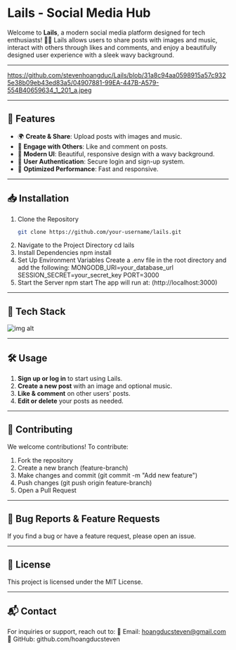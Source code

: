# Lails - Social Media Hub  
Welcome to **Lails**, a modern social media platform designed for tech enthusiasts! 🎨💡
Lails allows users to share posts with images and music, interact with others through likes and comments, and enjoy a beautifully designed user experience with a sleek wavy background.

---

https://github.com/stevenhoangduc/Lails/blob/31a8c94aa0598915a57c9325e38b09eb43ed83a5/04907881-99EA-447B-A579-554B40659634_1_201_a.jpeg

---


## 📌 Features
- 🌍 **Create & Share**: Upload posts with images and music.
- 💬 **Engage with Others**: Like and comment on posts.
- 🎨 **Modern UI**: Beautiful, responsive design with a wavy background.
- 🔐 **User Authentication**: Secure login and sign-up system.
- 🚀 **Optimized Performance**: Fast and responsive.

---

## 📥 Installation
1. Clone the Repository
   ```sh
   git clone https://github.com/your-username/lails.git
2.  Navigate to the Project Directory
   cd lails
3. Install Dependencies
   npm install
4. Set Up Environment Variables
   Create a .env file in the root directory and add the following:
   MONGODB_URI=your_database_url
   SESSION_SECRET=your_secret_key
   PORT=3000
5. Start the Server
   npm start
   The app will run at: (http://localhost:3000)
   
---

## 🎨 Tech Stack

![img alt](https://github.com/stevenhoangduc/Lails/blob/e804d72739da713ea3c38a7511d94ebdbbea28a8/Tech%20Stack2.png)

---

## 🛠 Usage
1. **Sign up or log in** to start using Lails.
2. **Create a new post** with an image and optional music.
3. **Like & comment** on other users' posts.
4. **Edit or delete** your posts as needed.

---

## 🤝 Contributing
We welcome contributions! To contribute:
1. Fork the repository
2. Create a new branch (feature-branch)
3. Make changes and commit (git commit -m "Add new feature")
4. Push changes (git push origin feature-branch)
5. Open a Pull Request

---

## 🐞 Bug Reports & Feature Requests
If you find a bug or have a feature request, please open an issue.

---

## 📜 License 
This project is licensed under the MIT License.

---

## 📬 Contact
For inquiries or support, reach out to: 📧 Email: hoangducsteven@gmail.com
🔗 GitHub: github.com/hoangducsteven
